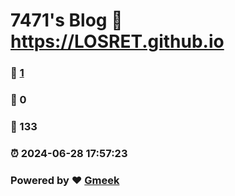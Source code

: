 # 7471's Blog :link: https://LOSRET.github.io 
### :page_facing_up: [1](https://LOSRET.github.io/tag.html) 
### :speech_balloon: 0 
### :hibiscus: 133 
### :alarm_clock: 2024-06-28 17:57:23 
### Powered by :heart: [Gmeek](https://github.com/Meekdai/Gmeek)
